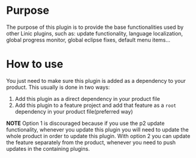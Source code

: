 # Purpose

The purpose of this plugin is to provide the base functionalities used by other Linic plugins, such as: update functionality, language localization, global progress monitor, global eclipse fixes, default menu items...

# How to use

You just need to make sure this plugin is added as a dependency to your product. This usually is done in two ways:

1. Add this plugin as a direct dependency in your product file
2. Add this plugin to a feature project and add that feature as a `root` dependency in your product file(preferred way)

**NOTE** Option 1 is discouraged because if you use the p2 update functionality, whenever you update this plugin you will need to update the whole product in order to update this plugin. With option 2 you can update the feature separately from the product, whenever you need to push updates in the containing plugins.